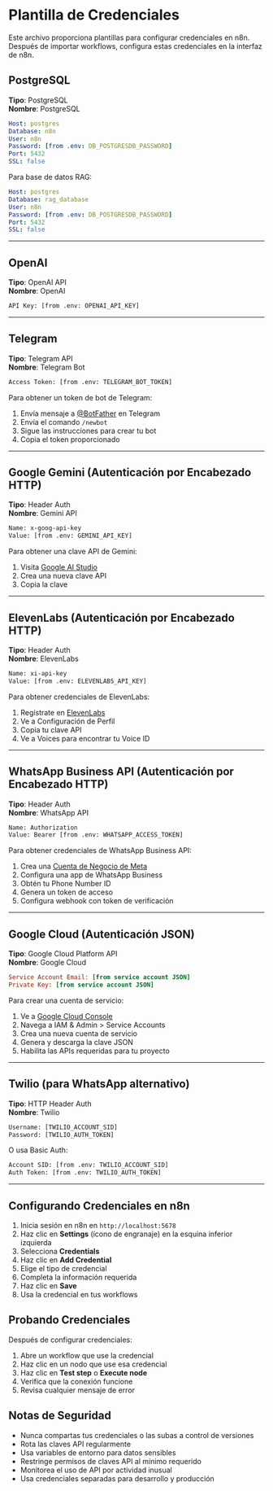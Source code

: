 # Plantilla de Credenciales

Este archivo proporciona plantillas para configurar credenciales en n8n. Después de importar workflows, configura estas credenciales en la interfaz de n8n.

## PostgreSQL

**Tipo**: PostgreSQL  
**Nombre**: PostgreSQL

```yaml
Host: postgres
Database: n8n
User: n8n
Password: [from .env: DB_POSTGRESDB_PASSWORD]
Port: 5432
SSL: false

```

Para base de datos RAG:

```yaml
Host: postgres
Database: rag_database
User: n8n
Password: [from .env: DB_POSTGRESDB_PASSWORD]
Port: 5432
SSL: false

```

---

## OpenAI

**Tipo**: OpenAI API  
**Nombre**: OpenAI

```sh
API Key: [from .env: OPENAI_API_KEY]

```

---

## Telegram

**Tipo**: Telegram API  
**Nombre**: Telegram Bot

```sh
Access Token: [from .env: TELEGRAM_BOT_TOKEN]

```

Para obtener un token de bot de Telegram:

1. Envía mensaje a [@BotFather](https://t.me/botfather) en Telegram
2. Envía el comando `/newbot`
3. Sigue las instrucciones para crear tu bot
4. Copia el token proporcionado

---

## Google Gemini (Autenticación por Encabezado HTTP)

**Tipo**: Header Auth  
**Nombre**: Gemini API

```html
Name: x-goog-api-key
Value: [from .env: GEMINI_API_KEY]

```

Para obtener una clave API de Gemini:

1. Visita [Google AI Studio](https://makersuite.google.com/app/apikey)
2. Crea una nueva clave API
3. Copia la clave

---

## ElevenLabs (Autenticación por Encabezado HTTP)

**Tipo**: Header Auth  
**Nombre**: ElevenLabs

```sh
Name: xi-api-key
Value: [from .env: ELEVENLABS_API_KEY]

```

Para obtener credenciales de ElevenLabs:

1. Regístrate en [ElevenLabs](https://elevenlabs.io/)
2. Ve a Configuración de Perfil
3. Copia tu clave API
4. Ve a Voices para encontrar tu Voice ID

---

## WhatsApp Business API (Autenticación por Encabezado HTTP)

**Tipo**: Header Auth  
**Nombre**: WhatsApp API

```html
Name: Authorization
Value: Bearer [from .env: WHATSAPP_ACCESS_TOKEN]

```

Para obtener credenciales de WhatsApp Business API:

1. Crea una [Cuenta de Negocio de Meta](https://business.facebook.com/)
2. Configura una app de WhatsApp Business
3. Obtén tu Phone Number ID
4. Genera un token de acceso
5. Configura webhook con token de verificación

---

## Google Cloud (Autenticación JSON)

**Tipo**: Google Cloud Platform API  
**Nombre**: Google Cloud

```ini
Service Account Email: [from service account JSON]
Private Key: [from service account JSON]

```

Para crear una cuenta de servicio:

1. Ve a [Google Cloud Console](https://console.cloud.google.com/)
2. Navega a IAM & Admin > Service Accounts
3. Crea una nueva cuenta de servicio
4. Genera y descarga la clave JSON
5. Habilita las APIs requeridas para tu proyecto

---

## Twilio (para WhatsApp alternativo)

**Tipo**: HTTP Header Auth  
**Nombre**: Twilio

```html
Username: [TWILIO_ACCOUNT_SID]
Password: [TWILIO_AUTH_TOKEN]

```

O usa Basic Auth:

```sh
Account SID: [from .env: TWILIO_ACCOUNT_SID]
Auth Token: [from .env: TWILIO_AUTH_TOKEN]

```

---

## Configurando Credenciales en n8n

1. Inicia sesión en n8n en `http://localhost:5678`
2. Haz clic en **Settings** (ícono de engranaje) en la esquina inferior izquierda
3. Selecciona **Credentials**
4. Haz clic en **Add Credential**
5. Elige el tipo de credencial
6. Completa la información requerida
7. Haz clic en **Save**
8. Usa la credencial en tus workflows

## Probando Credenciales

Después de configurar credenciales:

1. Abre un workflow que use la credencial
2. Haz clic en un nodo que use esa credencial
3. Haz clic en **Test step** o **Execute node**
4. Verifica que la conexión funcione
5. Revisa cualquier mensaje de error

## Notas de Seguridad

- Nunca compartas tus credenciales o las subas a control de versiones
- Rota las claves API regularmente
- Usa variables de entorno para datos sensibles
- Restringe permisos de claves API al mínimo requerido
- Monitorea el uso de API por actividad inusual
- Usa credenciales separadas para desarrollo y producción

